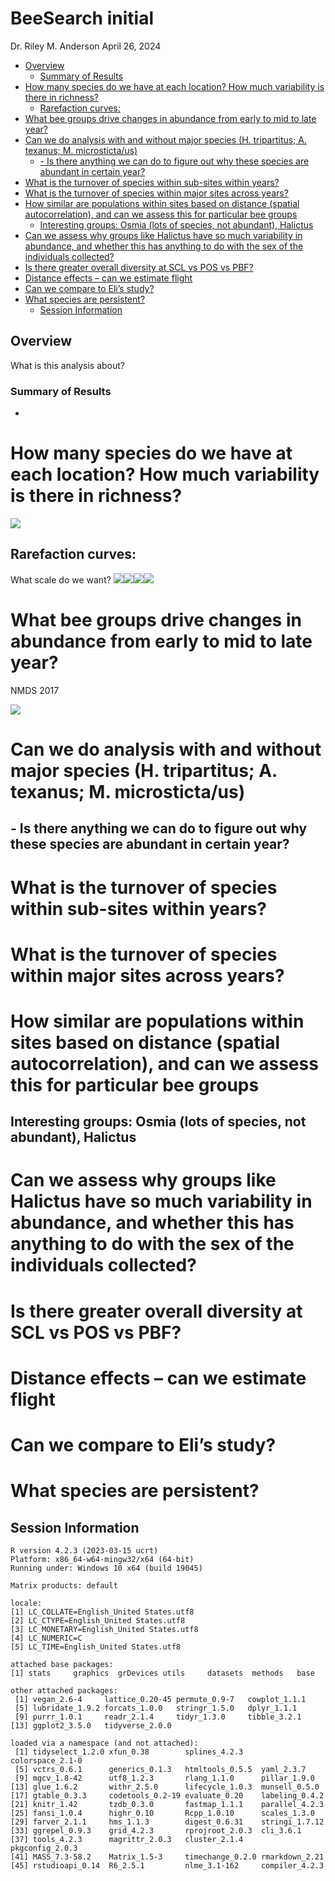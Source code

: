BeeSearch initial
================
Dr. Riley M. Anderson
April 26, 2024

  

- [Overview](#overview)
  - [Summary of Results](#summary-of-results)
- [How many species do we have at each location? How much variability is
  there in
  richness?](#how-many-species-do-we-have-at-each-location-how-much-variability-is-there-in-richness)
  - [Rarefaction curves:](#rarefaction-curves)
- [What bee groups drive changes in abundance from early to mid to late
  year?](#what-bee-groups-drive-changes-in-abundance-from-early-to-mid-to-late-year)
- [Can we do analysis with and without major species (H. tripartitus; A.
  texanus; M.
  microsticta/us)](#can-we-do-analysis-with-and-without-major-species-h-tripartitus-a-texanus-m-microstictaus)
  - [- Is there anything we can do to figure out why these species are
    abundant in certain
    year?](#--is-there-anything-we-can-do-to-figure-out-why-these-species-are-abundant-in-certain-year)
- [What is the turnover of species within sub-sites within
  years?](#what-is-the-turnover-of-species-within-sub-sites-within-years)
- [What is the turnover of species within major sites across
  years?](#what-is-the-turnover-of-species-within-major-sites-across-years)
- [How similar are populations within sites based on distance (spatial
  autocorrelation), and can we assess this for particular bee
  groups](#how-similar-are-populations-within-sites-based-on-distance-spatial-autocorrelation-and-can-we-assess-this-for-particular-bee-groups)
  - [Interesting groups: Osmia (lots of species, not abundant),
    Halictus](#interesting-groups-osmia-lots-of-species-not-abundant-halictus)
- [Can we assess why groups like Halictus have so much variability in
  abundance, and whether this has anything to do with the sex of the
  individuals
  collected?](#can-we-assess-why-groups-like-halictus-have-so-much-variability-in-abundance-and-whether-this-has-anything-to-do-with-the-sex-of-the-individuals-collected)
- [Is there greater overall diversity at SCL vs POS vs
  PBF?](#is-there-greater-overall-diversity-at-scl-vs-pos-vs-pbf)
- [Distance effects – can we estimate
  flight](#distance-effects--can-we-estimate-flight)
- [Can we compare to Eli’s study?](#can-we-compare-to-elis-study)
- [What species are persistent?](#what-species-are-persistent)
  - [Session Information](#session-information)

## Overview

What is this analysis about?

### Summary of Results

- 

# How many species do we have at each location? How much variability is there in richness?

![](BeeSearch1_files/figure-gfm/Q1-1.png)<!-- -->

## Rarefaction curves:

What scale do we want?
![](BeeSearch1_files/figure-gfm/Rarefaction-1.png)<!-- -->![](BeeSearch1_files/figure-gfm/Rarefaction-2.png)<!-- -->![](BeeSearch1_files/figure-gfm/Rarefaction-3.png)<!-- -->![](BeeSearch1_files/figure-gfm/Rarefaction-4.png)<!-- -->

# What bee groups drive changes in abundance from early to mid to late year?

NMDS 2017

![](BeeSearch1_files/figure-gfm/nmds2017_plot-1.png)<!-- -->

# Can we do analysis with and without major species (H. tripartitus; A. texanus; M. microsticta/us)

## - Is there anything we can do to figure out why these species are abundant in certain year?

# What is the turnover of species within sub-sites within years?

# What is the turnover of species within major sites across years?

# How similar are populations within sites based on distance (spatial autocorrelation), and can we assess this for particular bee groups

## Interesting groups: Osmia (lots of species, not abundant), Halictus

# Can we assess why groups like Halictus have so much variability in abundance, and whether this has anything to do with the sex of the individuals collected?

# Is there greater overall diversity at SCL vs POS vs PBF?

# Distance effects – can we estimate flight

# Can we compare to Eli’s study?

# What species are persistent?

## Session Information

    R version 4.2.3 (2023-03-15 ucrt)
    Platform: x86_64-w64-mingw32/x64 (64-bit)
    Running under: Windows 10 x64 (build 19045)

    Matrix products: default

    locale:
    [1] LC_COLLATE=English_United States.utf8 
    [2] LC_CTYPE=English_United States.utf8   
    [3] LC_MONETARY=English_United States.utf8
    [4] LC_NUMERIC=C                          
    [5] LC_TIME=English_United States.utf8    

    attached base packages:
    [1] stats     graphics  grDevices utils     datasets  methods   base     

    other attached packages:
     [1] vegan_2.6-4     lattice_0.20-45 permute_0.9-7   cowplot_1.1.1  
     [5] lubridate_1.9.2 forcats_1.0.0   stringr_1.5.0   dplyr_1.1.1    
     [9] purrr_1.0.1     readr_2.1.4     tidyr_1.3.0     tibble_3.2.1   
    [13] ggplot2_3.5.0   tidyverse_2.0.0

    loaded via a namespace (and not attached):
     [1] tidyselect_1.2.0 xfun_0.38        splines_4.2.3    colorspace_2.1-0
     [5] vctrs_0.6.1      generics_0.1.3   htmltools_0.5.5  yaml_2.3.7      
     [9] mgcv_1.8-42      utf8_1.2.3       rlang_1.1.0      pillar_1.9.0    
    [13] glue_1.6.2       withr_2.5.0      lifecycle_1.0.3  munsell_0.5.0   
    [17] gtable_0.3.3     codetools_0.2-19 evaluate_0.20    labeling_0.4.2  
    [21] knitr_1.42       tzdb_0.3.0       fastmap_1.1.1    parallel_4.2.3  
    [25] fansi_1.0.4      highr_0.10       Rcpp_1.0.10      scales_1.3.0    
    [29] farver_2.1.1     hms_1.1.3        digest_0.6.31    stringi_1.7.12  
    [33] ggrepel_0.9.3    grid_4.2.3       rprojroot_2.0.3  cli_3.6.1       
    [37] tools_4.2.3      magrittr_2.0.3   cluster_2.1.4    pkgconfig_2.0.3 
    [41] MASS_7.3-58.2    Matrix_1.5-3     timechange_0.2.0 rmarkdown_2.21  
    [45] rstudioapi_0.14  R6_2.5.1         nlme_3.1-162     compiler_4.2.3  
